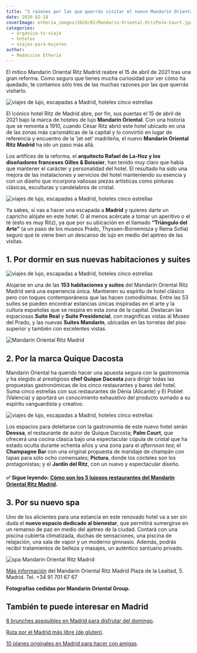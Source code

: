 ```yaml
---
title: "3 razones por las que querrás visitar el nuevo Mandarin Oriental Ritz Madrid"
date: 2020-02-18
coverImage: etheria_images/2020/02/Mandarin-Oriental-RitzPalm-Court.jpg
categories: 
  - organiza-tu-viaje
  - hoteles
  - viajes-para-mujeres
author: 
  - Redaccion Etheria
---
```


El mítico Mandarin Oriental Ritz Madrid reabre el 15 de abril de 2021 tras una gran reforma. Como seguro que tienes mucha curiosidad por ver cómo ha quedado, te contamos sólo tres de las muchas razones por las que querrás visitarlo.

![viajes de lujo, escapadas a Madrid, hoteles cinco estrellas](etheria_images/2020/02/Mandarin-Oriental-Ritz-fachada-822x1024.jpg "Fachada del Mandarin Oriental Ritz Madrid.")

El icónico hotel Ritz de Madrid abre, por fin, sus puertas el 15 de abril de 2021 bajo 
la marca de hoteles de lujo **Mandarin Oriental**. Con una historia que se remonta a 
1910, cuando César Ritz abrió este hotel ubicado en una de las zonas más carismáticas de 
la capital y lo convirtió en lugar de referencia y encuentro de la 'jet set' madrileña, 
el nuevo **Mandarin Oriental Ritz Madrid** ha ido un paso más allá. 

Los artífices de la reforma, el **arquitecto Rafael de La-Hoz y los diseñadores 
franceses Gilles & Boissier**, han tenido muy claro que había que mantener el carácter y 
personalidad del hotel. El resultado ha sido una mejora de las instalaciones y servicios 
del hotel manteniendo su esencia y con un diseño que incorpora valiosas piezas 
artísticas como pinturas clásicas, esculturas y candelabros de cristal. 

![viajes de lujo, escapadas a Madrid, hoteles cinco estrellas](etheria_images/2020/02/Mandarin-Oriental-RitzPalm-Court-900x677.jpg "Zona del restaurante Palm Court bajo la restaurada cúpula de cristal.")

Ya sabes, si vas a hacer una escapada a **Madrid** y quieres darte un capricho alójate 
en este hotel. O al menos acércate a tomar un aperitivo o el té (esto es muy Ritz), ya 
que por su ubicación en el llamado **“Triángulo del Arte”** (a un paso de los museos 
Prado, Thyssen-Bornemisza y Reina Sofía) seguro que te viene bien un descanso de lujo en 
medio del ajetreo de las visitas. 

## 1\. Por dormir en sus nuevas habitaciones y suites

![viajes de lujo, escapadas a Madrid, hoteles cinco estrellas](etheria_images/2020/02/Mandarin-Oriental-Ritz-Deluxe-Room-900x571.jpg "Deluxe Room.")

Alojarse en una de las **153 habitaciones y suites** del Mandarin Oriental Ritz Madrid 
será una experiencia única. Mantienen su espíritu de hotel clásico pero con toques 
contemporáneos que las hacen comodísimas. Entre las 53 suites se pueden encontrar 
estancias únicas inspiradas en el arte y la cultura españolas que se respira en esta 
zona de la capital. Destacan las espaciosas **Suite Real** y **Suite Presidencial**, con 
magníficas vistas al Museo del Prado, y las nuevas **Suites Mandarin**, ubicadas en las 
torretas del piso superior y también con excelentes vistas. 

![Mandarin Oriental Ritz Madrid](etheria_images/2020/02/Mandarin-Oriental-Ritz-Royal-Suite-900x675.jpg "Royal Suite del Mandarin Oriental Ritz Madrid.")

## 2\. Por la marca Quique Dacosta

Mandarin Oriental ha querido hacer una apuesta segura con la gastronomía y ha elegido al 
prestigioso **chef Quique Dacosta** para dirigir todas las propuestas gastronómicas de 
los cinco restaurantes y bares del hotel. Suma cinco estrellas con sus restaurantes de 
Dénia (Alicante) y El Poblet (Valencia) y aportará un conocimiento exhaustivo del 
producto sumado a su espíritu vanguardista y creativo. 

![viajes de lujo, escapadas a Madrid, hoteles cinco estrellas](etheria_images/2020/02/Mandarin-Oriental-Ritz-gastronomic-restaurant-900x675.jpg "Restaurante Gastronómico.")

Los espacios para deleitarse con la gastronomía de este nuevo hotel serán **Deessa**, el 
restaurante de autor de Quique Dacosta; **Palm Court**, que ofrecerá una cocina clásica 
bajo una espectacular cúpula de cristal que ha estado oculta durante ochenta años y una 
zona para el _afternoon tea_; el **Champagne Bar** con una original propuesta de 
maridaje de champán con tapas para sólo ocho comensales; **Pictura**, donde los cócteles 
son los protagonistas; y el **Jardín del Ritz**, con un nuevo y espectacular diseño. 

#### ✅ **Sigue leyendo:** [Cómo son los 5 lujosos restaurantes del Mandarin Oriental Ritz Madrid](https://etheriamagazine.com/2021/04/12/restaurantes-mandarin-oriental-ritz-quique-dacosta/).

## 3\. Por su nuevo spa

Uno de los alicientes para una estancia en este renovado hotel va a ser sin duda el 
**nuevo espacio dedicado al bienestar**, que permitirá sumergirse en un remanso de paz 
en medio del ajetreo de la ciudad. Contará con una piscina cubierta climatizada, duchas 
de sensaciones, una piscina de relajación, una sala de vapor y un moderno gimnasio. 
Además, podrás recibir tratamientos de belleza y masajes, un auténtico santuario 
privado. 

![spa Mandarin Oriental Ritz Madrid](etheria_images/2020/02/Mandarin-Oriental-Ritz-spa-900x675.jpg "Nuevo spa del Mandarin Oriental Ritz Madrid.")

[Más 
información](https://www.mandarinoriental.es/madrid/hotel-ritz/luxury-hotel/presentation) 
del Mandarin Oriental Ritz Madrid Plaza de la Lealtad, 5. Madrid. Tel. +34 91 701 67 67 

**Fotografías cedidas por Mandarin Oriental Group.** 

## También te puede interesar en Madrid

[8 brunches asequibles en Madrid para disfrutar del 
domingo](https://etheriamagazine.com/2020/11/13/brunch-buenos-y-baratos-en-madrid/). 

[Ruta por el Madrid más libre (de 
gluten)](https://etheriamagazine.com/2020/10/02/ruta-madrid-sin-gluten-mejores-restaurantes-pastelerias/). 

[10 planes originales en Madrid para hacer con 
amigas](https://etheriamagazine.com/2020/08/27/10-planes-originales-en-madrid-con-amigas/).
